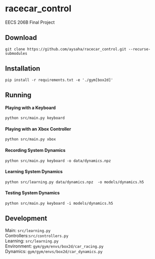 # racecar_control
EECS 206B Final Project

## Download
``git clone https://github.com/aysaha/racecar_control.git --recurse-submodules``

## Installation
``pip install -r requirements.txt -e './gym[box2d]'``

## Running
#### Playing with a Keyboard
``python src/main.py keyboard``

#### Playing with an Xbox Controller
``python src/main.py xbox``

#### Recording System Dynamics
``python src/main.py keyboard -o data/dynamics.npz``

#### Learning System Dynamics
``python src/learning.py data/dynamics.npz  -o models/dynamics.h5``

#### Testing System Dynamics
``python src/main.py keyboard -i models/dynamics.h5``

## Development
Main: `src/learning.py`  
Controllers:`src/controllers.py`  
Learning: `src/learning.py`  
Environment: `gym/gym/envs/box2d/car_racing.py`  
Dynamics: `gym/gym/envs/box2d/car_dynamics.py`
